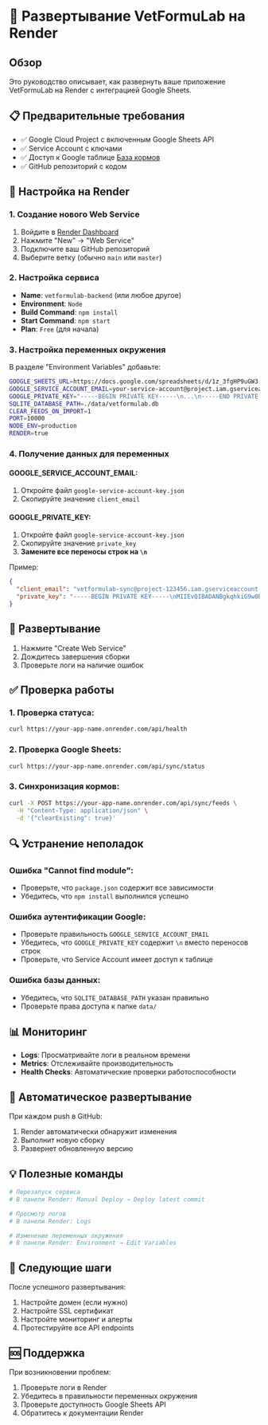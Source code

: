 # 🚀 Развертывание VetFormuLab на Render

## Обзор

Это руководство описывает, как развернуть ваше приложение VetFormuLab на Render с интеграцией Google Sheets.

## 📋 Предварительные требования

- ✅ Google Cloud Project с включенным Google Sheets API
- ✅ Service Account с ключами
- ✅ Доступ к Google таблице [База кормов](https://docs.google.com/spreadsheets/d/1z_3fgHP9uGW3-_KDVdoWC2WkvBRuexCnVzMA/edit?usp=sharing)
- ✅ GitHub репозиторий с кодом

## 🔧 Настройка на Render

### 1. Создание нового Web Service

1. Войдите в [Render Dashboard](https://dashboard.render.com/)
2. Нажмите "New" → "Web Service"
3. Подключите ваш GitHub репозиторий
4. Выберите ветку (обычно `main` или `master`)

### 2. Настройка сервиса

- **Name**: `vetformulab-backend` (или любое другое)
- **Environment**: `Node`
- **Build Command**: `npm install`
- **Start Command**: `npm start`
- **Plan**: `Free` (для начала)

### 3. Настройка переменных окружения

В разделе "Environment Variables" добавьте:

```bash
GOOGLE_SHEETS_URL=https://docs.google.com/spreadsheets/d/1z_3fgHP9uGW3-_KDVdoWC2WkvBRuexCnVzMA/edit?usp=sharing
GOOGLE_SERVICE_ACCOUNT_EMAIL=your-service-account@project.iam.gserviceaccount.com
GOOGLE_PRIVATE_KEY="-----BEGIN PRIVATE KEY-----\n...\n-----END PRIVATE KEY-----\n"
SQLITE_DATABASE_PATH=./data/vetformulab.db
CLEAR_FEEDS_ON_IMPORT=1
PORT=10000
NODE_ENV=production
RENDER=true
```

### 4. Получение данных для переменных

#### GOOGLE_SERVICE_ACCOUNT_EMAIL:
1. Откройте файл `google-service-account-key.json`
2. Скопируйте значение `client_email`

#### GOOGLE_PRIVATE_KEY:
1. Откройте файл `google-service-account-key.json`
2. Скопируйте значение `private_key`
3. **Замените все переносы строк на `\n`**

Пример:
```json
{
  "client_email": "vetformulab-sync@project-123456.iam.gserviceaccount.com",
  "private_key": "-----BEGIN PRIVATE KEY-----\nMIIEvQIBADANBgkqhkiG9w0BAQEFAASCBKcwggSjAgEAAoIBAQC...\n-----END PRIVATE KEY-----\n"
}
```

## 🚀 Развертывание

1. Нажмите "Create Web Service"
2. Дождитесь завершения сборки
3. Проверьте логи на наличие ошибок

## ✅ Проверка работы

### 1. Проверка статуса:
```bash
curl https://your-app-name.onrender.com/api/health
```

### 2. Проверка Google Sheets:
```bash
curl https://your-app-name.onrender.com/api/sync/status
```

### 3. Синхронизация кормов:
```bash
curl -X POST https://your-app-name.onrender.com/api/sync/feeds \
  -H "Content-Type: application/json" \
  -d '{"clearExisting": true}'
```

## 🔍 Устранение неполадок

### Ошибка "Cannot find module":
- Проверьте, что `package.json` содержит все зависимости
- Убедитесь, что `npm install` выполнился успешно

### Ошибка аутентификации Google:
- Проверьте правильность `GOOGLE_SERVICE_ACCOUNT_EMAIL`
- Убедитесь, что `GOOGLE_PRIVATE_KEY` содержит `\n` вместо переносов строк
- Проверьте, что Service Account имеет доступ к таблице

### Ошибка базы данных:
- Убедитесь, что `SQLITE_DATABASE_PATH` указан правильно
- Проверьте права доступа к папке `data/`

## 📊 Мониторинг

- **Logs**: Просматривайте логи в реальном времени
- **Metrics**: Отслеживайте производительность
- **Health Checks**: Автоматические проверки работоспособности

## 🔄 Автоматическое развертывание

При каждом push в GitHub:
1. Render автоматически обнаружит изменения
2. Выполнит новую сборку
3. Развернет обновленную версию

## 💡 Полезные команды

```bash
# Перезапуск сервиса
# В панели Render: Manual Deploy → Deploy latest commit

# Просмотр логов
# В панели Render: Logs

# Изменение переменных окружения
# В панели Render: Environment → Edit Variables
```

## 🎯 Следующие шаги

После успешного развертывания:
1. Настройте домен (если нужно)
2. Настройте SSL сертификат
3. Настройте мониторинг и алерты
4. Протестируйте все API endpoints

## 🆘 Поддержка

При возникновении проблем:
1. Проверьте логи в Render
2. Убедитесь в правильности переменных окружения
3. Проверьте доступность Google Sheets API
4. Обратитесь к документации Render

